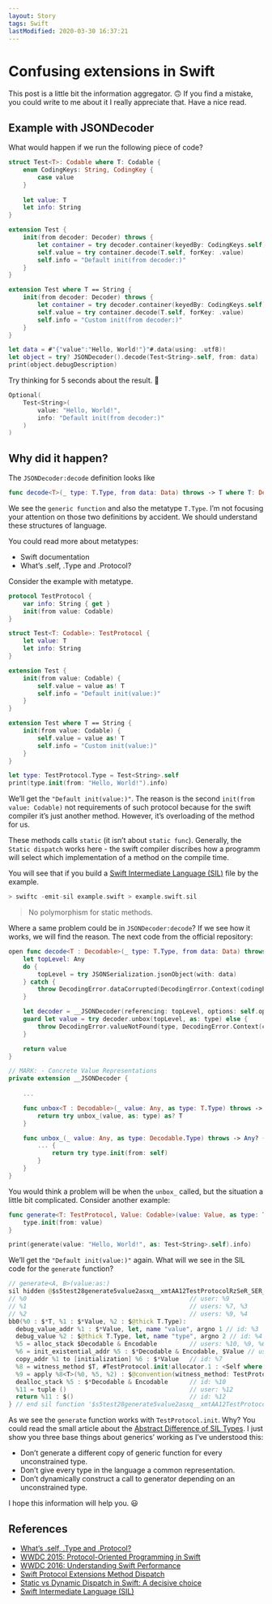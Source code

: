 ```yaml
---
layout: Story
tags: Swift
lastModified: 2020-03-30 16:37:21
---
```


# Confusing extensions in Swift

This post is a little bit the information aggregator. 🙃 If you find a mistake, you could write to me about it I really appreciate that. Have a nice read.

## Example with JSONDecoder

What would happen if we run the following piece of code?

```swift
struct Test<T>: Codable where T: Codable {
    enum CodingKeys: String, CodingKey {
        case value
    }
    
    let value: T
    let info: String
}

extension Test {
    init(from decoder: Decoder) throws {
        let container = try decoder.container(keyedBy: CodingKeys.self)
        self.value = try container.decode(T.self, forKey: .value)
        self.info = "Default init(from decoder:)"
    }
}

extension Test where T == String {
    init(from decoder: Decoder) throws {
        let container = try decoder.container(keyedBy: CodingKeys.self)
        self.value = try container.decode(T.self, forKey: .value)
        self.info = "Custom init(from decoder:)"
    }
}

let data = #"{"value":"Hello, World!"}"#.data(using: .utf8)!
let object = try? JSONDecoder().decode(Test<String>.self, from: data)
print(object.debugDescription)
```

Try thinking for 5 seconds about the result. 🤔

```swift
Optional(
    Test<String>(
        value: "Hello, World!", 
        info: "Default init(from decoder:)"
    )
)
```

## Why did it happen?

The `JSONDecoder:decode` definition looks like

```swift
func decode<T>(_ type: T.Type, from data: Data) throws -> T where T: Decodable
```

We see the `generic function` and also the metatype `T.Type`. I’m not focusing your attention on those two definitions by accident. We should understand these structures of language.

You could read more about metatypes:
- Swift documentation
- What’s .self, .Type and .Protocol?

Consider the example with metatype.

```swift
protocol TestProtocol {
    var info: String { get }
    init(from value: Codable)
}

struct Test<T: Codable>: TestProtocol {
    let value: T
    let info: String
}

extension Test {
    init(from value: Codable) {
        self.value = value as! T
        self.info = "Default init(value:)"
    }
}

extension Test where T == String {
    init(from value: Codable) {
        self.value = value as! T
        self.info = "Custom init(value:)"
    }
}

let type: TestProtocol.Type = Test<String>.self
print(type.init(from: "Hello, World!").info)
```

We’ll get the `"Default init(value:)"`. The reason is the second `init(from value: Codable)` not requirements of such protocol because for the swift compiler it’s just another method. However, it’s overloading of the method for us.

These methods calls `static` (it isn’t about `static func`). Generally, the `Static dispatch` works here - the swift compiler discribes how a programm will select which implementation of a method on the compile time.

You will see that if you build a [Swift Intermediate Language (SIL)](https://github.com/swiftlang/swift/blob/main/docs/SIL/SIL.md#sil-in-the-swift-compiler) file by the example.

```swift
> swiftc -emit-sil example.swift > example.swift.sil
```

> No polymorphism for static methods.

Where a same problem could be in `JSONDecoder:decode`? If we see how it works, we will find the reason. The next code from the official repository:

```swift
open func decode<T : Decodable>(_ type: T.Type, from data: Data) throws -> T {
    let topLevel: Any
    do {
        topLevel = try JSONSerialization.jsonObject(with: data)
    } catch {
        throw DecodingError.dataCorrupted(DecodingError.Context(codingPath: [], debugDescription: "The given data was not valid JSON.", underlyingError: error))
    }

    let decoder = __JSONDecoder(referencing: topLevel, options: self.options)
    guard let value = try decoder.unbox(topLevel, as: type) else {
        throw DecodingError.valueNotFound(type, DecodingError.Context(codingPath: [], debugDescription: "The given data did not contain a top-level value."))
    }

    return value
}

// MARK: - Concrete Value Representations
private extension __JSONDecoder {
    
    ...

    func unbox<T : Decodable>(_ value: Any, as type: T.Type) throws -> T? {
        return try unbox_(value, as: type) as? T
    }

    func unbox_(_ value: Any, as type: Decodable.Type) throws -> Any? {
        ... {
            return try type.init(from: self)
        }
    }
}
```

You would think a problem will be when the `unbox_` called, but the situation a little bit complicated.
Consider another example:

```swift
func generate<T: TestProtocol, Value: Codable>(value: Value, as type: T.Type) -> T {
    type.init(from: value)
}

print(generate(value: "Hello, World!", as: Test<String>.self).info)
```

We’ll get the `"Default init(value:)"` again. What will we see in the SIL code for the `generate` function?

```swift
// generate<A, B>(value:as:)
sil hidden @$s5test28generate5value2asxq__xmtAA12TestProtocolRzSeR_SER_r0_lF : $@convention(thin) <T, Value where T : TestProtocol, Value : Decodable, Value : Encodable> (@in_guaranteed Value, @thick T.Type) -> @out T {
// %0                                             // user: %9
// %1                                             // users: %7, %3
// %2                                             // users: %9, %4
bb0(%0 : $*T, %1 : $*Value, %2 : $@thick T.Type):
  debug_value_addr %1 : $*Value, let, name "value", argno 1 // id: %3
  debug_value %2 : $@thick T.Type, let, name "type", argno 2 // id: %4
  %5 = alloc_stack $Decodable & Encodable         // users: %10, %9, %6
  %6 = init_existential_addr %5 : $*Decodable & Encodable, $Value // user: %7
  copy_addr %1 to [initialization] %6 : $*Value   // id: %7
  %8 = witness_method $T, #TestProtocol.init!allocator.1 : <Self where Self : TestProtocol> (Self.Type) -> (Decodable & Encodable) -> Self : $@convention(witness_method: TestProtocol) <τ_0_0 where τ_0_0 : TestProtocol> (@in Decodable & Encodable, @thick τ_0_0.Type) -> @out τ_0_0 // user: %9
  %9 = apply %8<T>(%0, %5, %2) : $@convention(witness_method: TestProtocol) <τ_0_0 where τ_0_0 : TestProtocol> (@in Decodable & Encodable, @thick τ_0_0.Type) -> @out τ_0_0
  dealloc_stack %5 : $*Decodable & Encodable      // id: %10
  %11 = tuple ()                                  // user: %12
  return %11 : $()                                // id: %12
} // end sil function '$s5test28generate5value2asxq__xmtAA12TestProtocolRzSeR_SER_r0_lF'
```

As we see the `generate` function works with `TestProtocol.init`. Why? You could read the small article about the [Abstract Difference of SIL Types](https://github.com/swiftlang/swift/blob/main/docs/SIL/Types.md#abstraction-difference). I just show you three base things about generics’ working as I’ve understood this:

- Don’t generate a different copy of generic function for every unconstrained type.
- Don’t give every type in the language a common representation.
- Don’t dynamically construct a call to generator depending on an unconstrained type.

I hope this information will help you. 😃

## References

- [What’s .self, .Type and .Protocol?](https://swiftrocks.com/whats-type-and-self-swift-metatypes.html)
- [WWDC 2015: Protocol-Oriented Programming in Swift](https://developer.apple.com/videos/play/wwdc2015/408/)
- [WWDC 2016: Understanding Swift Performance](https://developer.apple.com/videos/play/wwdc2016/416/)
- [Swift Protocol Extensions Method Dispatch](https://medium.com/@leandromperez/protocol-extensions-gotcha-9ef1a42c83b6#2347)
- [Static vs Dynamic Dispatch in Swift: A decisive choice](https://medium.com/flawless-app-stories/static-vs-dynamic-dispatch-in-swift-a-decisive-choice-cece1e872d)
- [Swift Intermediate Language (SIL)](https://github.com/swiftlang/swift/blob/main/docs/SIL/SIL.md)
